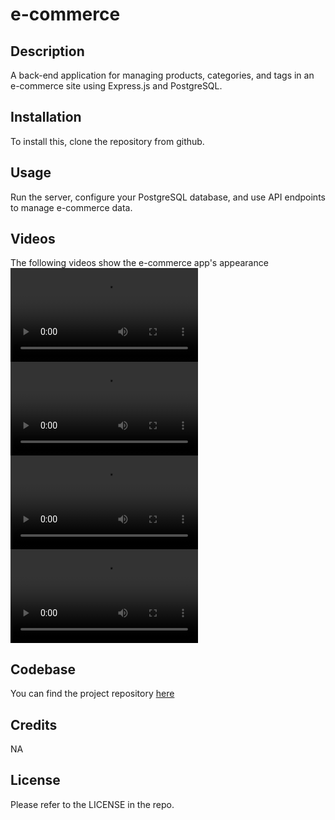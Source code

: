# e-commerce

## Description

A back-end application for managing products, categories, and tags in an e-commerce site using Express.js and PostgreSQL.

## Installation

To install this, clone the repository from github.

## Usage

Run the server, configure your PostgreSQL database, and use API endpoints to manage e-commerce data.

## Videos

The following videos show the e-commerce app's appearance
![Video of Get All](./assets/Get-all.mp4)
![Video of Get by id](./assets/Get-id.mp4)
![Video of Put and Post](./assets/Put-Post.mp4)
![Video of Delete by id](./assets/Delete.mp4)

## Codebase

You can find the project repository [here](https://github.com/shreyareddy6/e-commerce.git)

## Credits

NA

## License

Please refer to the LICENSE in the repo.

